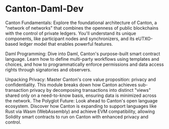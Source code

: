 # Canton-Daml-Dev

Canton Fundamentals: Explore the foundational architecture of Canton, a "network of networks" that combines the openness of public blockchains with the control of private ledgers. You'll understand its unique components, like participant nodes and synchronizers, and its eUTXO-based ledger model that enables powerful features.

Daml Programming: Dive into Daml, Canton's purpose-built smart contract language. Learn how to define multi-party workflows using templates and choices, and how to programmatically enforce permissions and data access rights through signatories and observers.

Unpacking Privacy: Master Canton's core value proposition: privacy and confidentiality. This module breaks down how Canton achieves sub-transaction privacy by decomposing transactions into distinct "views" shared only on a need-to-know basis, ensuring data is minimized across the network. The Polyglot Future: Look ahead to Canton's open 
language ecosystem. Discover how Canton is expanding to support languages like Rust via Wasm (WebAssembly) and achieve EVM compatibility, allowing Solidity smart contracts to run on Canton with enhanced privacy and control.
